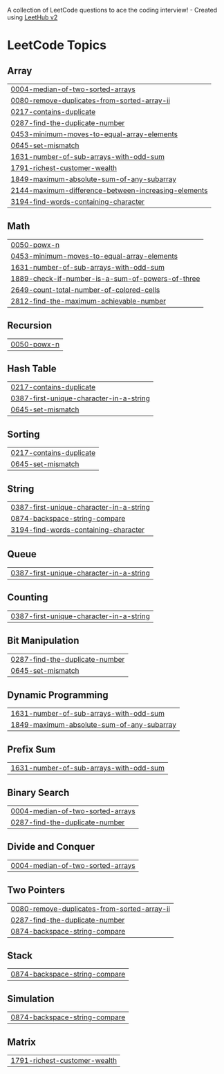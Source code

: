 A collection of LeetCode questions to ace the coding interview! - Created using [LeetHub v2](https://github.com/arunbhardwaj/LeetHub-2.0)
<!---LeetCode Topics Start-->
# LeetCode Topics
## Array
|  |
| ------- |
| [0004-median-of-two-sorted-arrays](https://github.com/Darshan-2306/LeetCode_Problems/tree/master/0004-median-of-two-sorted-arrays) |
| [0080-remove-duplicates-from-sorted-array-ii](https://github.com/Darshan-2306/LeetCode_Problems/tree/master/0080-remove-duplicates-from-sorted-array-ii) |
| [0217-contains-duplicate](https://github.com/Darshan-2306/LeetCode_Problems/tree/master/0217-contains-duplicate) |
| [0287-find-the-duplicate-number](https://github.com/Darshan-2306/LeetCode_Problems/tree/master/0287-find-the-duplicate-number) |
| [0453-minimum-moves-to-equal-array-elements](https://github.com/Darshan-2306/LeetCode_Problems/tree/master/0453-minimum-moves-to-equal-array-elements) |
| [0645-set-mismatch](https://github.com/Darshan-2306/LeetCode_Problems/tree/master/0645-set-mismatch) |
| [1631-number-of-sub-arrays-with-odd-sum](https://github.com/Darshan-2306/LeetCode_Problems/tree/master/1631-number-of-sub-arrays-with-odd-sum) |
| [1791-richest-customer-wealth](https://github.com/Darshan-2306/LeetCode_Problems/tree/master/1791-richest-customer-wealth) |
| [1849-maximum-absolute-sum-of-any-subarray](https://github.com/Darshan-2306/LeetCode_Problems/tree/master/1849-maximum-absolute-sum-of-any-subarray) |
| [2144-maximum-difference-between-increasing-elements](https://github.com/Darshan-2306/LeetCode_Problems/tree/master/2144-maximum-difference-between-increasing-elements) |
| [3194-find-words-containing-character](https://github.com/Darshan-2306/LeetCode_Problems/tree/master/3194-find-words-containing-character) |
## Math
|  |
| ------- |
| [0050-powx-n](https://github.com/Darshan-2306/LeetCode_Problems/tree/master/0050-powx-n) |
| [0453-minimum-moves-to-equal-array-elements](https://github.com/Darshan-2306/LeetCode_Problems/tree/master/0453-minimum-moves-to-equal-array-elements) |
| [1631-number-of-sub-arrays-with-odd-sum](https://github.com/Darshan-2306/LeetCode_Problems/tree/master/1631-number-of-sub-arrays-with-odd-sum) |
| [1889-check-if-number-is-a-sum-of-powers-of-three](https://github.com/Darshan-2306/LeetCode_Problems/tree/master/1889-check-if-number-is-a-sum-of-powers-of-three) |
| [2649-count-total-number-of-colored-cells](https://github.com/Darshan-2306/LeetCode_Problems/tree/master/2649-count-total-number-of-colored-cells) |
| [2812-find-the-maximum-achievable-number](https://github.com/Darshan-2306/LeetCode_Problems/tree/master/2812-find-the-maximum-achievable-number) |
## Recursion
|  |
| ------- |
| [0050-powx-n](https://github.com/Darshan-2306/LeetCode_Problems/tree/master/0050-powx-n) |
## Hash Table
|  |
| ------- |
| [0217-contains-duplicate](https://github.com/Darshan-2306/LeetCode_Problems/tree/master/0217-contains-duplicate) |
| [0387-first-unique-character-in-a-string](https://github.com/Darshan-2306/LeetCode_Problems/tree/master/0387-first-unique-character-in-a-string) |
| [0645-set-mismatch](https://github.com/Darshan-2306/LeetCode_Problems/tree/master/0645-set-mismatch) |
## Sorting
|  |
| ------- |
| [0217-contains-duplicate](https://github.com/Darshan-2306/LeetCode_Problems/tree/master/0217-contains-duplicate) |
| [0645-set-mismatch](https://github.com/Darshan-2306/LeetCode_Problems/tree/master/0645-set-mismatch) |
## String
|  |
| ------- |
| [0387-first-unique-character-in-a-string](https://github.com/Darshan-2306/LeetCode_Problems/tree/master/0387-first-unique-character-in-a-string) |
| [0874-backspace-string-compare](https://github.com/Darshan-2306/LeetCode_Problems/tree/master/0874-backspace-string-compare) |
| [3194-find-words-containing-character](https://github.com/Darshan-2306/LeetCode_Problems/tree/master/3194-find-words-containing-character) |
## Queue
|  |
| ------- |
| [0387-first-unique-character-in-a-string](https://github.com/Darshan-2306/LeetCode_Problems/tree/master/0387-first-unique-character-in-a-string) |
## Counting
|  |
| ------- |
| [0387-first-unique-character-in-a-string](https://github.com/Darshan-2306/LeetCode_Problems/tree/master/0387-first-unique-character-in-a-string) |
## Bit Manipulation
|  |
| ------- |
| [0287-find-the-duplicate-number](https://github.com/Darshan-2306/LeetCode_Problems/tree/master/0287-find-the-duplicate-number) |
| [0645-set-mismatch](https://github.com/Darshan-2306/LeetCode_Problems/tree/master/0645-set-mismatch) |
## Dynamic Programming
|  |
| ------- |
| [1631-number-of-sub-arrays-with-odd-sum](https://github.com/Darshan-2306/LeetCode_Problems/tree/master/1631-number-of-sub-arrays-with-odd-sum) |
| [1849-maximum-absolute-sum-of-any-subarray](https://github.com/Darshan-2306/LeetCode_Problems/tree/master/1849-maximum-absolute-sum-of-any-subarray) |
## Prefix Sum
|  |
| ------- |
| [1631-number-of-sub-arrays-with-odd-sum](https://github.com/Darshan-2306/LeetCode_Problems/tree/master/1631-number-of-sub-arrays-with-odd-sum) |
## Binary Search
|  |
| ------- |
| [0004-median-of-two-sorted-arrays](https://github.com/Darshan-2306/LeetCode_Problems/tree/master/0004-median-of-two-sorted-arrays) |
| [0287-find-the-duplicate-number](https://github.com/Darshan-2306/LeetCode_Problems/tree/master/0287-find-the-duplicate-number) |
## Divide and Conquer
|  |
| ------- |
| [0004-median-of-two-sorted-arrays](https://github.com/Darshan-2306/LeetCode_Problems/tree/master/0004-median-of-two-sorted-arrays) |
## Two Pointers
|  |
| ------- |
| [0080-remove-duplicates-from-sorted-array-ii](https://github.com/Darshan-2306/LeetCode_Problems/tree/master/0080-remove-duplicates-from-sorted-array-ii) |
| [0287-find-the-duplicate-number](https://github.com/Darshan-2306/LeetCode_Problems/tree/master/0287-find-the-duplicate-number) |
| [0874-backspace-string-compare](https://github.com/Darshan-2306/LeetCode_Problems/tree/master/0874-backspace-string-compare) |
## Stack
|  |
| ------- |
| [0874-backspace-string-compare](https://github.com/Darshan-2306/LeetCode_Problems/tree/master/0874-backspace-string-compare) |
## Simulation
|  |
| ------- |
| [0874-backspace-string-compare](https://github.com/Darshan-2306/LeetCode_Problems/tree/master/0874-backspace-string-compare) |
## Matrix
|  |
| ------- |
| [1791-richest-customer-wealth](https://github.com/Darshan-2306/LeetCode_Problems/tree/master/1791-richest-customer-wealth) |
<!---LeetCode Topics End-->